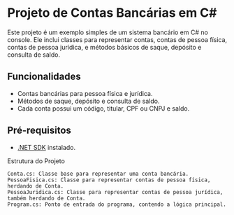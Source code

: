 # Projeto de Contas Bancárias em C#

Este projeto é um exemplo simples de um sistema bancário em C# no console. Ele inclui classes para representar contas, contas de pessoa física, contas de pessoa jurídica, e métodos básicos de saque, depósito e consulta de saldo.

## Funcionalidades

- Contas bancárias para pessoa física e jurídica.
- Métodos de saque, depósito e consulta de saldo.
- Cada conta possui um código, titular, CPF ou CNPJ e saldo.

## Pré-requisitos

- [.NET SDK](https://dotnet.microsoft.com/download) instalado.

Estrutura do Projeto

    Conta.cs: Classe base para representar uma conta bancária.
    PessoaFisica.cs: Classe para representar contas de pessoa física, herdando de Conta.
    PessoaJuridica.cs: Classe para representar contas de pessoa jurídica, também herdando de Conta.
    Program.cs: Ponto de entrada do programa, contendo a lógica principal.
